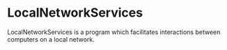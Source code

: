 # LocalNetworkServices
LocalNetworkServices is a program which facilitates interactions between computers on a local network.
